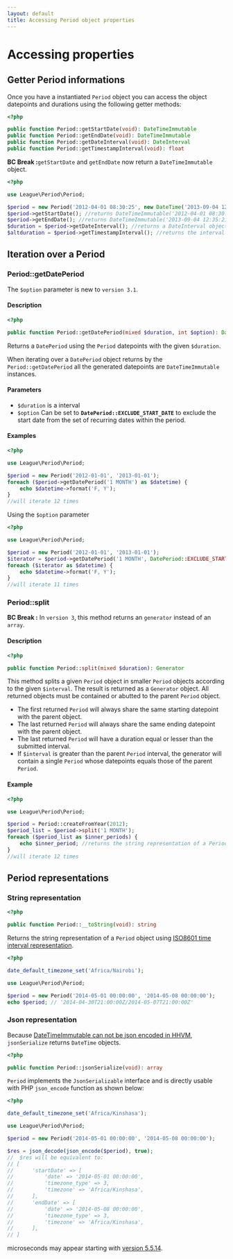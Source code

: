 ```yaml
---
layout: default
title: Accessing Period object properties
---
```


# Accessing properties

## Getter Period informations

Once you have a instantiated `Period` object you can access the object datepoints and durations using the following getter methods:

~~~php
<?php

public function Period::getStartDate(void): DateTimeImmutable
public function Period::getEndDate(void): DateTimeImmutable
public function Period::getDateInterval(void): DateInterval
public function Period::getTimestampInterval(void): float
~~~

<p class="message-warning"><strong>BC Break :</strong><code>getStartDate</code> and <code>getEndDate</code> now return a <code>DateTimeImmutable</code> object.</p>

~~~php
<?php

use League\Period\Period;

$period = new Period('2012-04-01 08:30:25', new DateTime('2013-09-04 12:35:21'));
$period->getStartDate(); //returns DateTimeImmutable('2012-04-01 08:30:25');
$period->getEndDate(); //returns DateTimeImmutable('2013-09-04 12:35:21');
$duration = $period->getDateInterval(); //returns a DateInterval object
$altduration = $period->getTimestampInterval(); //returns the interval as expressed in seconds
~~~

## Iteration over a Period

### Period::getDatePeriod

<p class="message-notice">The <code>$option</code> parameter is new to <code>version 3.1</code>.</p>

#### Description

~~~php
<?php

public function Period::getDatePeriod(mixed $duration, int $option): DatePeriod
~~~

Returns a `DatePeriod` using the `Period` datepoints with the given `$duration`.

<p class="message-notice">When iterating over a <code>DatePeriod</code> object returns by the <code>Period::getDatePeriod</code> all the generated datepoints are <code>DateTimeImmutable</code> instances.</p>

#### Parameters

- `$duration` is a interval
- `$option` Can be set to **`DatePeriod::EXCLUDE_START_DATE`** to exclude the start date from the set of recurring dates within the period.

#### Examples

~~~php
<?php

use League\Period\Period;

$period = new Period('2012-01-01', '2013-01-01');
foreach ($period->getDatePeriod('1 MONTH') as $datetime) {
    echo $datetime->format('F, Y');
}
//will iterate 12 times
~~~

Using the `$option` parameter

~~~php
<?php

use League\Period\Period;

$period = new Period('2012-01-01', '2013-01-01');
$iterator = $period->getDatePeriod('1 MONTH', DatePeriod::EXCLUDE_START_DATE);
foreach ($iterator as $datetime) {
    echo $datetime->format('F, Y');
}
//will iterate 11 times
~~~


### Period::split

<p class="message-warning"><strong>BC Break :</strong> In <code>version 3</code>, this method returns an <code>generator</code> instead of an <code>array</code>.</p>

#### Description

~~~php
<?php

public function Period::split(mixed $duration): Generator
~~~

This method splits a given `Period` object in smaller `Period` objects according to the given `$interval`. The result is returned as a `Generator` object. All returned objects must be contained or abutted to the parent `Period` object.

- The first returned `Period` will always share the same starting datepoint with the parent object.
- The last returned `Period` will always share the same ending datepoint with the parent object.
- The last returned `Period` will have a duration equal or lesser than the submitted interval.
- If `$interval` is greater than the parent `Period` interval, the generator will contain a single `Period` whose datepoints equals those of the parent `Period`.

#### Example

~~~php
<?php

use League\Period\Period;

$period = Period::createFromYear(2012);
$period_list = $period->split('1 MONTH');
foreach ($period_list as $inner_periods) {
    echo $inner_period; //returns the string representation of a Period object
}
//will iterate 12 times
~~~

## Period representations

### String representation

~~~php
<?php

public function Period::__toString(void): string
~~~

Returns the string representation of a `Period` object using [ISO8601 time interval representation](http://en.wikipedia.org/wiki/ISO_8601#Time_intervals).

~~~php
<?php

date_default_timezone_set('Africa/Nairobi');

use League\Period\Period;

$period = new Period('2014-05-01 00:00:00', '2014-05-08 00:00:00');
echo $period; // '2014-04-30T21:00:00Z/2014-05-07T21:00:00Z'
~~~

### Json representation

<p class="message-warning">Because <a href="https://github.com/facebook/hhvm/issues/5137" target="_blank">DateTimeImmutable can not be json encoded in HHVM</a>, <code>jsonSerialize</code> returns <code>DateTime</code> objects.</p>

~~~php
<?php

public function Period::jsonSerialize(void): array
~~~

`Period` implements the `JsonSerializable` interface and is directly usable with PHP `json_encode` function as shown below:

~~~php
<?php

date_default_timezone_set('Africa/Kinshasa');

use League\Period\Period;

$period = new Period('2014-05-01 00:00:00', '2014-05-08 00:00:00');

$res = json_decode(json_encode($period), true);
//  $res will be equivalent to:
// [
//      'startDate' => [
//          'date' => '2014-05-01 00:00:00',
//          'timezone_type' => 3,
//          'timezone' => 'Africa/Kinshasa',
//      ],
//      'endDate' => [
//          'date' => '2014-05-08 00:00:00',
//          'timezone_type' => 3,
//          'timezone' => 'Africa/Kinshasa',
//      ],
// ]
~~~

<p class="message-notice">microseconds may appear starting with <a href="http://php.net/ChangeLog-5.php#5.5.14" target="_blank">version 5.5.14</a>.</p>